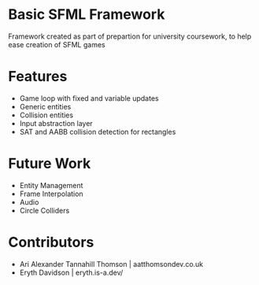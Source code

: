 # Basic SFML Framework

Framework created as part of prepartion for university coursework, to help ease creation of SFML games

# Features
- Game loop with fixed and variable updates
- Generic entities
- Collision entities
- Input abstraction layer
- SAT and AABB collision detection for rectangles
  
# Future Work
- Entity Management
- Frame Interpolation
- Audio
- Circle Colliders

# Contributors
- Ari Alexander Tannahill Thomson | aatthomsondev.co.uk
- Eryth Davidson | eryth.is-a.dev/


